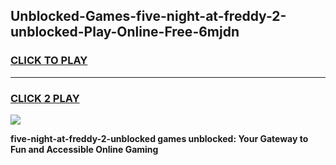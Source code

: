 
## Unblocked-Games-five-night-at-freddy-2-unblocked-Play-Online-Free-6mjdn
<h3>
<a href="https://premium76.site?title=five-night-at-freddy-2-unblocked&ref=26A">CLICK TO PLAY</a></h3>
<hr>

<h3>
<a href="https://premium76.site?title=five-night-at-freddy-2-unblocked&ref=26A">CLICK 2 PLAY</a>
  
</h3>

<a href="https://premium76.site?title=five-night-at-freddy-2-unblocked&ref=26A"><img src="https://clearcache.store/games.png"></a>


**five-night-at-freddy-2-unblocked games unblocked: Your Gateway to Fun and Accessible Online Gaming**
